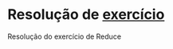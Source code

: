 # Resolução de [exercício](https://github.com/stebsnusch/basecamp-javascript/tree/main/map-filter-reduce)

Resolução do exercício de Reduce
